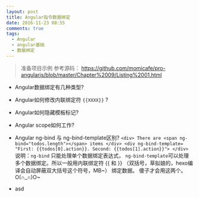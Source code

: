 ```yaml
---
layout: post
title: Angular指令数据绑定
date: 2016-11-23 08:55
comments: true
tags:
  - Angular
  - angular基础
  - 数据绑定
---
```




> 准备项目示例
 参考源码： https://github.com/momicafe/pro-angularjs/blob/master/Chapter%2009/Listing%2001.html

* Angular数据绑定有几种类型?
*  Angular如何修改内联绑定符  `{{XXXX}}` ?
* Angular如何隐藏模板标记?
* Angular scope如何工作?
* Angular ng-bind 与 ng-bind-template区别?
        ```
                 <div>
                      There are <span ng-bind="todos.length"></span> items
                  </div>
                  <div ng-bind-template=
                       "First: {{todos[0].action}}. Second: {{todos[1].action}}">
                  </div>
        ```
        说明：`ng-bind` 只能处理单个数据绑定表达式， `ng-bind-template`可以处理多个数据绑定。所以一般用内联绑定符   {{  和 }}  （双括号，草拟娘的，hexo编译会自动屏蔽双大括号这个符号，MB~）  绑定数据。 傻子才会用这两个。O(∩_∩)O~

* asd
